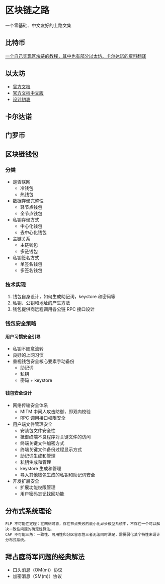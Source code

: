 # 区块链之路

一个零基础、中文友好的上路文集

## 比特币

[一个自己实现区块链的教程，其中也有部分以太坊、卡尔达诺的资料翻译](https://github.com/liuchengxu/blockchain-tutorial)

## 以太坊

- [官方文档](http://ethdocs.org/en/latest/introduction/what-is-ethereum.html)
- [官方文档中文版](http://ethdoc.cn/introduction/what-is-ethereum.html)
- [设计初衷](https://github.com/bsdfzzzy/The-Road-To-BlockChain/blob/master/ethereum/%E8%AE%BE%E8%AE%A1%E5%88%9D%E8%A1%B7.md)

## 卡尔达诺

## 门罗币

## 区块链钱包

### 分类

- 是否联网
  - 冷钱包
  - 热钱包
- 数据存储完整性
  - 轻节点钱包
  - 全节点钱包
- 私钥存储方式
  - 中心化钱包
  - 去中心化钱包
- 主链关系
  - 主链钱包
  - 多链钱包
- 私钥签名方式
  - 单签名钱包
  - 多签名钱包

### 技术实现

1. 钱包自身设计，如何生成助记词，keystore 和密码等
2. 私钥、公钥和地址的产生方法
3. 钱包提供商远程调用各公链 RPC 接口设计

### 钱包安全策略

#### 用户习惯安全引导

- 私钥不随意流转
- 良好的上网习惯
- 重视钱包安全核心要素手动备份
  - 助记词
  - 私钥
  - 密码 + keystore

#### 钱包安全设计

- 网络传输安全体系
  - MITM 中间人攻击防御，即双向校验
  - RPC 调用接口权限安全
- 用户端文件管理安全
  - 安装包文件安全性
  - 抵御终端不良程序对关键文件的访问
  - 终端关键文件加密方式
  - 终端关键文件备份过程显示方式
  - 助记词生成和管理
  - 私钥生成和管理
  - keystore 生成和管理
  - 导入其他钱包生成的私钥和助记词安全
- 开发扩展安全
  - 扩展功能权限管理
  - 用户密码忘记找回功能

## 分布式系统理论

    FLP 不可能性定理：在网络可靠，存在节点失败的最小化异步模型系统中，不存在一个可以解决一致性问题的确定性算法。
    CAP 不可能三角：一致性、可用性和分区容忍性三者无法同时满足，需要弱化某个特性来设计分布式系统。

## 拜占庭将军问题的经典解法

- 口头消息（OM(m)）协议
- 加密消息（SM(m)）协议
